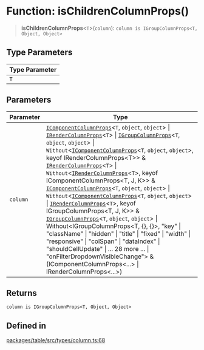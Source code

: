 # Function: isChildrenColumnProps()

> **isChildrenColumnProps**\<`T`\>(`column`): `column is IGroupColumnProps<T, Object, Object>`

## Type Parameters

| Type Parameter |
| ------ |
| `T` |

## Parameters

| Parameter | Type |
| ------ | ------ |
| `column` | [`IComponentColumnProps`](../interfaces/IComponentColumnProps.md)\<`T`, `object`, `object`\> \| [`IRenderColumnProps`](../interfaces/IRenderColumnProps.md)\<`T`\> \| [`IGroupColumnProps`](../interfaces/IGroupColumnProps.md)\<`T`, `object`, `object`\> \| `Without`\<[`IComponentColumnProps`](../interfaces/IComponentColumnProps.md)\<`T`, `object`, `object`\>, keyof IRenderColumnProps\<T\>\> & [`IRenderColumnProps`](../interfaces/IRenderColumnProps.md)\<`T`\> \| `Without`\<[`IRenderColumnProps`](../interfaces/IRenderColumnProps.md)\<`T`\>, keyof IComponentColumnProps\<T, J, K\>\> & [`IComponentColumnProps`](../interfaces/IComponentColumnProps.md)\<`T`, `object`, `object`\> \| `Without`\<[`IComponentColumnProps`](../interfaces/IComponentColumnProps.md)\<`T`, `object`, `object`\> \| [`IRenderColumnProps`](../interfaces/IRenderColumnProps.md)\<`T`\>, keyof IGroupColumnProps\<T, J, K\>\> & [`IGroupColumnProps`](../interfaces/IGroupColumnProps.md)\<`T`, `object`, `object`\> \| Without\<IGroupColumnProps\<T, \{\}, \{\}\>, "key" \| "className" \| "hidden" \| "title" \| "fixed" \| "width" \| "responsive" \| "colSpan" \| "dataIndex" \| "shouldCellUpdate" \| ... 28 more ... \| "onFilterDropdownVisibleChange"\> & (IComponentColumnProps\<...\> \| IRenderColumnProps\<...\>) |

## Returns

`column is IGroupColumnProps<T, Object, Object>`

## Defined in

[packages/table/src/types/column.ts:68](https://github.com/XiaoPiHong/xph-crud/blob/35d86c07c46a3dd83fadda70a3d1fe8dfc4260ac/packages/table/src/types/column.ts#L68)
